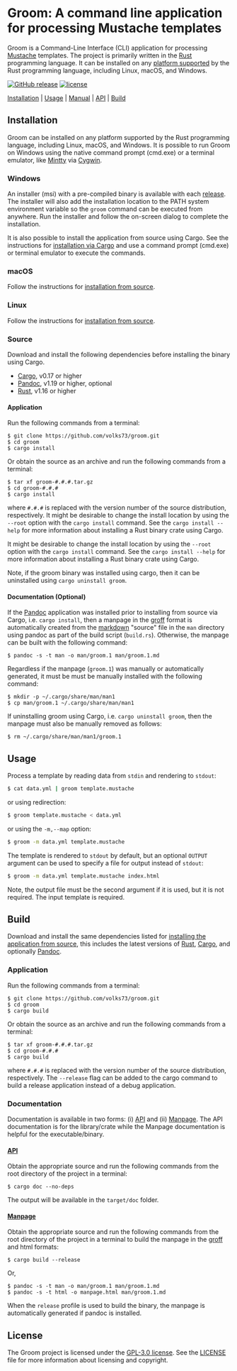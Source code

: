 # Groom: A command line application for processing Mustache templates

Groom is a Command-Line Interface (CLI) application for processing [Mustache](https://mustache.github.io/) templates. The project is primarily written in the [Rust](http://www.rust-lang.org) programming language. It can be installed on any [platform supported](https://forge.rust-lang.org/platform-support.html) by the Rust programming language, including Linux, macOS, and Windows. 

[![GitHub release](https://img.shields.io/github/release/volks73/groom.svg)](https://github.com/volks73/groom/releases)
[![license](https://img.shields.io/github/license/volks73/groom.svg)](https://github.com/volks73/groom/blob/master/LICENSE)

[Installation](#installation) | [Usage](#usage) | [Manual](https://volks73.github.io/groom/manpage.html) | [API](https://volks73.github.io/groom) | [Build](#build)

## Installation

Groom can be installed on any platform supported by the Rust programming language, including Linux, macOS, and Windows. It is possible to run Groom on Windows using the native command prompt (cmd.exe) or a terminal emulator, like [Mintty](https://mintty.github.io/) via [Cygwin](https://www.cygwin.com/).

### Windows

An installer (msi) with a pre-compiled binary is available with each [release](https://github.com/volks73/groom/releases). The installer will also add the installation location to the PATH system environment variable so the `groom` command can be executed from anywhere. Run the installer and follow the on-screen dialog to complete the installation.

It is also possible to install the application from source using Cargo. See the instructions for [installation via Cargo](#source) and use a command prompt (cmd.exe) or terminal emulator to execute the commands.

### macOS

Follow the instructions for [installation from source](#source).

### Linux

Follow the instructions for [installation from source](#source).

### Source

Download and install the following dependencies before installing the binary using Cargo.

- [Cargo](https://crates.io/), v0.17 or higher
- [Pandoc](http://pandoc.org), v1.19 or higher, optional
- [Rust](https://www.rust-lang.org/), v1.16 or higher

#### Application

Run the following commands from a terminal:

    $ git clone https://github.com/volks73/groom.git
    $ cd groom
    $ cargo install

Or obtain the source as an archive and run the following commands from a terminal:

    $ tar xf groom-#.#.#.tar.gz
    $ cd groom-#.#.#
    $ cargo install

where `#.#.#` is replaced with the version number of the source distribution, respectively. It might be desirable to change the install location by using the `--root` option with the `cargo install` command. See the `cargo install --help` for more information about installing a Rust binary crate using Cargo.

It might be desirable to change the install location by using the `--root` option with the `cargo install` command. See the `cargo install --help` for more information about installing a Rust binary crate using Cargo.

Note, if the groom binary was installed using cargo, then it can be uninstalled using `cargo uninstall groom`.

#### Documentation (Optional)

If the [Pandoc](http://pandoc.org) application was installed prior to installing from source via Cargo, i.e. `cargo install`, then a manpage in the [groff](https://www.gnu.org/software/groff/) format is automatically created from the [markdown](http://pandoc.org/MANUAL.html#pandocs-markdown) "source" file in the `man` directory using pandoc as part of the build script (`build.rs`). Otherwise, the manpage can be built with the following command:

    $ pandoc -s -t man -o man/groom.1 man/groom.1.md 

Regardless if the manpage (`groom.1`) was manually or automatically generated, it must be must be manually installed with the following command:

    $ mkdir -p ~/.cargo/share/man/man1
    $ cp man/groom.1 ~/.cargo/share/man/man1

If uninstalling groom using Cargo, i.e. `cargo uninstall groom`, then the manpage must also be manually removed as follows:

    $ rm ~/.cargo/share/man/man1/groom.1

## Usage

Process a template by reading data from `stdin` and rendering to `stdout`:

```bash
$ cat data.yml | groom template.mustache
```

or using redirection:

```bash
$ groom template.mustache < data.yml
```

or using the `-m,--map` option:

```bash
$ groom -m data.yml template.mustache
```

The template is rendered to `stdout` by default, but an optional `OUTPUT` argument can be used to specify a file for output instead of `stdout`:

```bash
$ groom -m data.yml template.mustache index.html
```

Note, the output file must be the second argument if it is used, but it is not required. The input template is required.

## Build

Download and install the same dependencies listed for [installing the application from source](#source), this includes the latest versions of [Rust](https://www.rust-lang.org), [Cargo](https://crates.io), and optionally [Pandoc](http://pandoc.org). 

### Application

Run the following commands from a terminal:

    $ git clone https://github.com/volks73/groom.git
    $ cd groom
    $ cargo build

Or obtain the source as an archive and run the following commands from a terminal:

    $ tar xf groom-#.#.#.tar.gz
    $ cd groom-#.#.#
    $ cargo build

where `#.#.#` is replaced with the version number of the source distribution, respectively. The `--release` flag can be added to the cargo command to build a release application instead of a debug application. 

### Documentation

Documentation is available in two forms: (i) [API](#api) and (ii) [Manpage](#manpage). The API documentation is for the library/crate while the Manpage documentation is helpful for the executable/binary. 

#### [API](https://volks73.github.io/groom)

Obtain the appropriate source and run the following commands from the root directory of the project in a terminal:

    $ cargo doc --no-deps

The output will be available in the `target/doc` folder.

#### [Manpage](https://volks73.github.io/groom/manpage.html)

Obtain the appropriate source and run the following commands from the root directory of the project in a terminal to build the manpage in the [groff](https://www.gnu.org/software/groff/) and html formats:

    $ cargo build --release

Or,

    $ pandoc -s -t man -o man/groom.1 man/groom.1.md
    $ pandoc -s -t html -o manpage.html man/groom.1.md

When the `release` profile is used to build the binary, the manpage is automatically generated if pandoc is installed.

## License

The Groom project is licensed under the [GPL-3.0 license](https://www.gnu.org/licenses/gpl-3.0.en.html). See the [LICENSE](https://github.com/volks73/groom/blob/master/LICENSE) file for more information about licensing and copyright.

